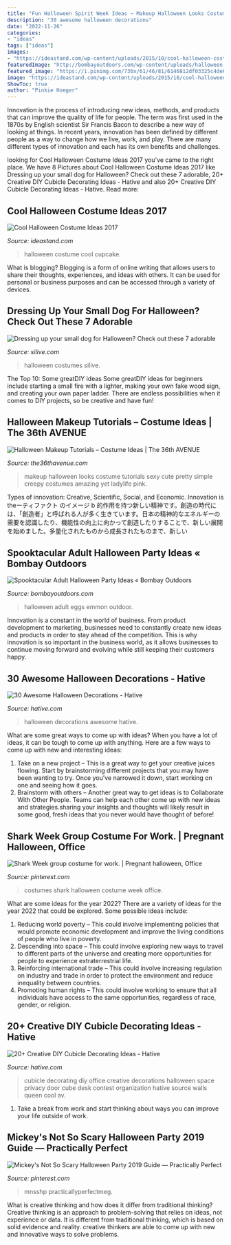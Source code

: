 ```yaml
---
title: "Fun Halloween Spirit Week Ideas ~ Makeup Halloween Looks Costume Tutorials Sexy Cute Pretty Simple Creepy Costumes Amazing Yet Ladylife Pink"
description: "30 awesome halloween decorations"
date: "2022-11-26"
categories:
- "ideas"
tags: ["ideas"]
images:
- "https://ideastand.com/wp-content/uploads/2015/10/cool-halloween-costume-ideas/13-cool-halloween-costume-ideas.jpg"
featuredImage: "http://bombayoutdoors.com/wp-content/uploads/halloween-marbled-eggs.jpg"
featured_image: "https://i.pinimg.com/736x/61/46/81/6146812df03325c4de65b22847c8a8d3--group-costumes-shark-week.jpg"
image: "https://ideastand.com/wp-content/uploads/2015/10/cool-halloween-costume-ideas/13-cool-halloween-costume-ideas.jpg"
ShowToc: true
author: "Pinkie Hoeger"
---
```



Innovation is the process of introducing new ideas, methods, and products that can improve the quality of life for people. The term was first used in the 1870s by English scientist Sir Francis Bacon to describe a new way of looking at things. In recent years, innovation has been defined by different people as a way to change how we live, work, and play. There are many different types of innovation and each has its own benefits and challenges.

	

		
looking for Cool Halloween Costume Ideas 2017 you've came to the right place. We have 8 Pictures about Cool Halloween Costume Ideas 2017 like Dressing up your small dog for Halloween? Check out these 7 adorable, 20+ Creative DIY Cubicle Decorating Ideas - Hative and also 20+ Creative DIY Cubicle Decorating Ideas - Hative. Read more:
		
    
## Cool Halloween Costume Ideas 2017

<img loading=lazy src="https://ideastand.com/wp-content/uploads/2015/10/cool-halloween-costume-ideas/13-cool-halloween-costume-ideas.jpg" onerror="this.onerror=null;this.src='https://tse1.mm.bing.net/th?id=OIP.eNAhJ5UU1ZT690RKcznMcQHaPG&amp;pid=15.1';" alt="Cool Halloween Costume Ideas 2017">

_Source: ideastand.com_

>halloween costume cool cupcake. 

	

What is blogging?
Blogging is a form of online writing that allows users to share their thoughts, experiences, and ideas with others. It can be used for personal or business purposes and can be accessed through a variety of devices.

    
## Dressing Up Your Small Dog For Halloween? Check Out These 7 Adorable

<img loading=lazy src="https://www.silive.com/resizer/2TasYa6XpnJ9rE9JPdZorh-VhwI=/1280x0/smart/cloudfront-us-east-1.images.arcpublishing.com/advancelocal/QH5VKACVBFGXBLTBUHSVXQYWIE.jpg" onerror="this.onerror=null;this.src='https://tse3.mm.bing.net/th?id=OIP.gd-e1ynRHij4jcq3x45wmAHaGc&amp;pid=15.1';" alt="Dressing up your small dog for Halloween? Check out these 7 adorable">

_Source: silive.com_

>halloween costumes silive. 

	

The Top 10: Some greatDIY ideas
Some greatDIY ideas for beginners include starting a small fire with a lighter, making your own fake wood sign, and creating your own paper ladder. There are endless possibilities when it comes to DIY projects, so be creative and have fun!

    
## Halloween Makeup Tutorials – Costume Ideas | The 36th AVENUE

<img loading=lazy src="https://www.the36thavenue.com/wp-content/uploads/2017/08/makeup5.jpg" onerror="this.onerror=null;this.src='https://tse3.mm.bing.net/th?id=OIP.7wFAWyulzOUHosLKUFtAYgHaLG&amp;pid=15.1';" alt="Halloween Makeup Tutorials – Costume Ideas | The 36th AVENUE">

_Source: the36thavenue.com_

>makeup halloween looks costume tutorials sexy cute pretty simple creepy costumes amazing yet ladylife pink. 

	

Types of innovation: Creative, Scientific, Social, and Economic.
Innovation is theーティファクト のイメージ b 的作用を持つ新しい精神です。創造の時代には、「創造者」と呼ばれる人が多く生きています。日本の精神的なエネルギーの需要を認識したり、機能性の向上に向かって創造したりすることで、新しい展開を始めました。多量化されたものから成長されたものまで、新しい

    
## Spooktacular Adult Halloween Party Ideas « Bombay Outdoors

<img loading=lazy src="http://bombayoutdoors.com/wp-content/uploads/halloween-marbled-eggs.jpg" onerror="this.onerror=null;this.src='https://tse3.mm.bing.net/th?id=OIP.fvzVpfxXIs4FXsNaLOuM-QHaDj&amp;pid=15.1';" alt="Spooktacular Adult Halloween Party Ideas « Bombay Outdoors">

_Source: bombayoutdoors.com_

>halloween adult eggs emmon outdoor. 

	

Innovation is a constant in the world of business. From product development to marketing, businesses need to constantly create new ideas and products in order to stay ahead of the competition. This is why innovation is so important in the business world, as it allows businesses to continue moving forward and evolving while still keeping their customers happy.

    
## 30 Awesome Halloween Decorations - Hative

<img loading=lazy src="https://hative.com/wp-content/uploads/2016/09/21-halloween-decorations.jpg" onerror="this.onerror=null;this.src='https://tse1.mm.bing.net/th?id=OIP.FJy8PdJo3uliWUUmALQo7AHaLL&amp;pid=15.1';" alt="30 Awesome Halloween Decorations - Hative">

_Source: hative.com_

>halloween decorations awesome hative. 

	

What are some great ways to come up with ideas?
When you have a lot of ideas, it can be tough to come up with anything. Here are a few ways to come up with new and interesting ideas: 
1. Take on a new project – This is a great way to get your creative juices flowing. Start by brainstorming different projects that you may have been wanting to try. Once you’ve narrowed it down, start working on one and seeing how it goes. 
2. Brainstorm with others – Another great way to get ideas is to Collaborate With Other People. Teams can help each other come up with new ideas and strategies.sharing your insights and thoughts will likely result in some good, fresh ideas that you never would have thought of before! 

    
## Shark Week Group Costume For Work. | Pregnant Halloween, Office

<img loading=lazy src="https://i.pinimg.com/736x/61/46/81/6146812df03325c4de65b22847c8a8d3--group-costumes-shark-week.jpg" onerror="this.onerror=null;this.src='https://tse1.mm.bing.net/th?id=OIP.kpgZidO1nfJgqQrIPEG1-gHaFj&amp;pid=15.1';" alt="Shark Week group costume for work. | Pregnant halloween, Office">

_Source: pinterest.com_

>costumes shark halloween costume week office. 

	

What are some ideas for the year 2022?
There are a variety of ideas for the year 2022 that could be explored. Some possible ideas include: 
1. Reducing world poverty – This could involve implementing policies that would promote economic development and improve the living conditions of people who live in poverty. 
2. Descending into space – This could involve exploring new ways to travel to different parts of the universe and creating more opportunities for people to experience extraterrestrial life. 
3. Reinforcing international trade – This could involve increasing regulation on industry and trade in order to protect the environment and reduce inequality between countries. 
4. Promoting human rights – This could involve working to ensure that all individuals have access to the same opportunities, regardless of race, gender, or religion.

    
## 20+ Creative DIY Cubicle Decorating Ideas - Hative

<img loading=lazy src="https://hative.com/wp-content/uploads/2014/06/cubicle-decorating-ideas/20-office-cubicle-decorating-ideas.jpg" onerror="this.onerror=null;this.src='https://tse2.mm.bing.net/th?id=OIP.EKOs4CpKpLtYMsyDkY9fvgHaHa&amp;pid=15.1';" alt="20+ Creative DIY Cubicle Decorating Ideas - Hative">

_Source: hative.com_

>cubicle decorating diy office creative decorations halloween space privacy door cube desk contest organization hative source walls queen cool av. 

	

1. Take a break from work and start thinking about ways you can improve your life outside of work.

    
## Mickey&#039;s Not So Scary Halloween Party 2019 Guide — Practically Perfect

<img loading=lazy src="https://i.pinimg.com/736x/6b/28/4f/6b284fdfb753bef705ba1b32b61f4c72.jpg" onerror="this.onerror=null;this.src='https://tse4.mm.bing.net/th?id=OIP.dXw93Rbg3VW6cNLirPiOzwHaLG&amp;pid=15.1';" alt="Mickey&#039;s Not So Scary Halloween Party 2019 Guide — Practically Perfect">

_Source: pinterest.com_

>mnsshp practicallyperfectmeg. 

	

What is creative thinking and how does it differ from traditional thinking?
Creative thinking is an approach to problem-solving that relies on ideas, not experience or data. It is different from traditional thinking, which is based on solid evidence and reality. creative thinkers are able to come up with new and innovative ways to solve problems.

